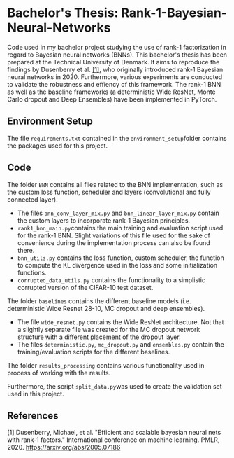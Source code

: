 # Bachelor's Thesis: Rank-1-Bayesian-Neural-Networks
Code used in my bachelor project studying the use of rank-1 factorization in regard to Bayesian neural networks (BNNs). This bachelor's thesis has been prepared at the Technical University of Denmark. It aims to reproduce the findings by Dusenberry et al. [[1]](#1), who originally introduced rank-1 Bayesian neural networks in 2020. Furthermore, various experiments are conducted to validate the robustness and effiency of this framework.
The rank-1 BNN as well as the baseline frameworks (a deterministic Wide ResNet, Monte Carlo dropout and Deep Ensembles) have been implemented in PyTorch. 

## Environment Setup
The file `requirements.txt` contained in the `environment_setup`folder contains the packages used for this project. 

## Code
The folder `BNN` contains all files related to the BNN implementation, such as the custom loss function, scheduler and layers (convolutional and fully connected layer). 
- The files `bnn_conv_layer_mix.py` and `bnn_linear_layer_mix.py` contain the custom layers to incorporate rank-1 Bayesian principles. 
- `rank1_bnn_main.py`contains the main training and evaluation script used for the rank-1 BNN. Slight variations of this file used for the sake of convenience during the implementation process can also be found there. 
- `bnn_utils.py` contains the loss function, custom scheduler, the function to compute the KL divergence used in the loss and some initialization functions. 
- `corrupted_data_utils.py` contains the functionality to a simplistic corrupted version of the CIFAR-10 test dataset. 


The folder `baselines` contains the different baseline models (i.e. deterministic Wide Resnet 28-10, MC dropout and deep ensembles). 
- The file `wide_resnet.py` contains the Wide ResNet architecture. Not that a slightly separate file was created for the MC dropout network structure with a different placement of the dropout layer. 
- The files `deterministic.py`, `mc_dropout.py` and `ensembles.py` contain the training/evaluation scripts for the different baselines. 

The folder `results_processing` contains various functionality used in process of working with the results. 

Furthermore, the script `split_data.py`was used to create the validation set used in this project. 

## References 
<a id="1">[1]</a> 
Dusenberry, Michael, et al. "Efficient and scalable bayesian neural nets with rank-1 factors." International conference on machine learning. PMLR, 2020. https://arxiv.org/abs/2005.07186 


